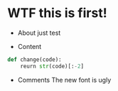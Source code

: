 WTF this is first!
===============


- About
just test


- Content
```py
def change(code):
    reurn str(code)[:-2]
```

- Comments
The new font is ugly